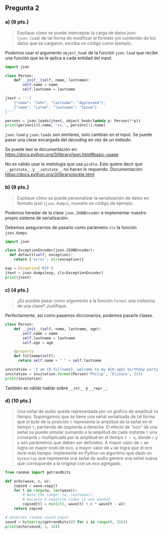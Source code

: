 ## Pregunta 2

### a) (8 pts.)
> Explique cómo se puede interceptar la carga de datos json (`json.load`) de tal forma de modificar el formato y/o contenido de los datos que se cargaron, escriba un código como ejemplo.

Podemos usar el argumento `object_hook` de la función `json.load` que recibe una función que se le aplica a cada entidad del input.

```python
import json

class Person:
    def __init__(self, name, lastname):
        self.name = name
        self.lastname = lastname

jtext = '''[
    {"name": "John", "lastname": "Appleseed"},
    {"name": "Lorem", "lastname": "Ipsum"}
]'''

persons = json.loads(jtext, object_hook=lambda p: Person(**p))
print(persons[0].name, 'vs.', persons[1].name)
```

`json.load` y `json.loads` son similares, solo cambian en el input. Se puede pasar una clase encargada del *decoding* en vez de un método.

Se puede leer la documentación en: https://docs.python.org/3/library/json.html#basic-usage

No es válido usar la metología que usa `pickle`. Esto quiere decir que `__getstate__` y `__setstate__` no hacen lo requerido. Documentación: https://docs.python.org/3/library/pickle.html

### b) (8 pts.)
> Explique cómo se puede personalizar la serialización de datos en formato json (`json.dumps`), muestre un código de ejemplo.

Podemos heredar de la clase `json.JSONEncoder` e implementar nuestro propio sistema de serialización.

Debemos asegurarnos de pasarlo como parámetro `cls` la función `json.dumps`.

```python
import json

class ExceptionEncoder(json.JSONEncoder):
  def default(self, exception):
    return {'error': str(exception)}

exp = Exception('RIP')
jtext = json.dumps(exp, cls=ExceptionEncoder)
print(jtext)
```


### c) (4 pts.)
> ¿Es posible pasar como argumento a la función `format` una instancia de una clase? Justifique.

Perfectamente, así como pasamos diccionarios, podemos pasarle clases.


```python
class Person:
    def __init__(self, name, lastname, age):
        self.name = name
        self.lastname = lastname
        self.age = age

    @property
    def fullname(self):
      return self.name + " " + self.lastname

invitation = 'I am {0.fullname}, welcome to my #{0.age} birthday party!'
invitation = invitation.format(Person('Philip', 'Elisaie', 22))
print(invitation)
```

También es válido hablar sobre `__str__` y `__repr__`.

### d) (10 pts.)

> Una señal de audio queda representada por un gráfico de amplitud vs tiempo. Supongamos que se tiene una señal serializada de tal forma que el *byte* de la posición `t` representa la amplitud de la señal en el tiempo `t`, partiendo de izquierda a derecha. El efecto de *“eco”* de una señal se puede simular sumando a la amplitud de cada instante `t` una constante `c` multiplicada por la amplitud en el tiempo `t − w`, donde `c` y `w` son parámetros que deben ser definidos. A mayor valor de `c` se logra un mayor nivel de eco, a mayor valor de `w` se logra que el eco dure más tiempo. Implemente en Python un algoritmo que dado un `bytearray` que representa una señal de audio genere una señal nueva que corresponde a la original con un eco agregado.

```python
from random import getrandbits

def echo(wave, c, w):
    copied = wave.copy()
    for t in range(w, len(wave)):
        # Note the range: [w, len(wave)),
        # because a negative index is not wanted
        copied[t] = min(255, wave[t] + c * wave[t - w])
    return copied

# Generate random sound input
sound = bytearray(getrandbits(8) for i in range(0, 256))
print(echo(sound, 2, 16))
```
